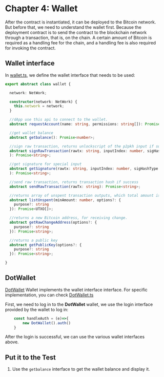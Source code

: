 # Chapter 4: Wallet

After the contract is instantiated, it can be deployed to the Bitcoin network. But before that, we need to understand the wallet first. Because the deployment contract is to send the contract to the blockchain network through a transaction, that is, on the chain. A certain amount of Bitcoin is required as a handling fee for the chain, and a handling fee is also required for invoking the contract.

## Wallet interface

In [wallet.ts](https://github.com/sCrypt-Inc/tic-tac-toe/blob/master/src/web3/wallet.ts), we define the wallet interface that needs to be used:

```typescript
export abstract class wallet {

  network: NetWork;

  constructor(network: NetWork) {
    this.network = network;
  }

  //dApp use this api to connect to the wallet.
  abstract requestAccount(name: string, permissions: string[]): Promise<any>;

  //get wallet balance
  abstract getbalance(): Promise<number>;

  //sign raw transaction, returns unlockscript of the p2pkh input if success
  abstract signRawTransaction(rawtx: string, inputIndex: number, sigHashType: SignType, addr: string
  ): Promise<string>;

  //get signature for special input
  abstract getSignature(rawtx: string, inputIndex: number, sigHashType: SignType, addr: string
  ): Promise<string>;

  //send raw transaction, returns transaction hash if success
  abstract sendRawTransaction(rawTx: string): Promise<string>;

  //returns array of unspent transaction outputs, which total amount is more than the minAmount argument.
  abstract listUnspent(minAmount: number, options?: {
    purpose?: string
  }): Promise<UTXO[]>;

  //returns a new Bitcoin address, for receiving change.
  abstract getRawChangeAddress(options?: {
    purpose?: string
  }): Promise<string>;

  //returns a public key
  abstract getPublicKey(options?: {
    purpose?: string
  }): Promise<string>;

}
```

## DotWallet

[DotWallet](https://www.ddpurse.com) Wallet implements the wallet interface interface. For specific implementation, you can check [DotWallet.ts](https://github.com/sCrypt-Inc/tic-tac-toe/blob/master/src/web3/dotwallet.ts)

First, we need to log in to the **DotWallet** wallet, we use the login interface provided by the wallet to log in:

```javascript
    const handleAuth = (e)=>{
        new DotWallet().auth()
    }
```

After the login is successful, we can use the various wallet interfaces above.


## Put it to the Test

1. Use the `getbalance` interface to get the wallet balance and display it.
